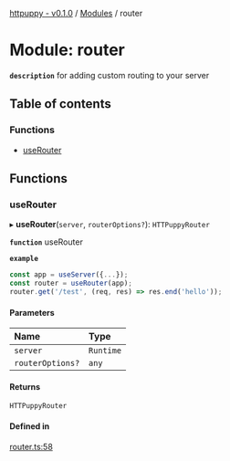 [httpuppy - v0.1.0](../README.md) / [Modules](../modules.md) / router

# Module: router

**`description`** for adding custom routing to your server

## Table of contents

### Functions

- [useRouter](router.md#userouter)

## Functions

### useRouter

▸ **useRouter**(`server`, `routerOptions?`): `HTTPuppyRouter`

**`function`** useRouter

**`example`**
```javascript
const app = useServer({...});
const router = useRouter(app);
router.get('/test', (req, res) => res.end('hello'));
```

#### Parameters

| Name | Type |
| :------ | :------ |
| `server` | `Runtime` |
| `routerOptions?` | `any` |

#### Returns

`HTTPuppyRouter`

#### Defined in

[router.ts:58](https://github.com/abschill/httpuppy/blob/958daf1/src/router.ts#L58)
